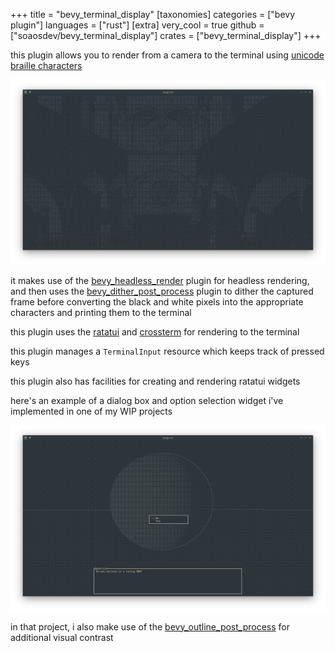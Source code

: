 +++
title = "bevy_terminal_display"
[taxonomies]
categories = ["bevy plugin"]
languages = ["rust"]
[extra]
very_cool = true
github = ["soaosdev/bevy_terminal_display"]
crates = ["bevy_terminal_display"]
+++

this plugin allows you to render from a camera to the terminal using [unicode braille characters](https://en.wikipedia.org/wiki/Braille_Patterns)

![sponza](sponza.png)

it makes use of the [bevy_headless_render](@/projects/bevy_headless_render/index.md) plugin for headless rendering, and then uses the [bevy_dither_post_process](@/projects/bevy_dither_post_process/index.md) plugin to dither the captured frame before converting the black and white pixels into the appropriate characters and printing them to the terminal

this plugin uses the [ratatui](https://crates.io/crates/ratatui) and [crossterm](https://crates.io/crates/crossterm) for rendering to the terminal

this plugin manages a `TerminalInput` resource which keeps track of pressed keys

this plugin also has facilities for creating and rendering ratatui widgets

here's an example of a dialog box and option selection widget i've implemented in one of my WIP projects

![dialog widget](dialog.png)

in that project, i also make use of the [bevy_outline_post_process](@/projects/bevy_outline_post_process/index.md) for additional visual contrast
